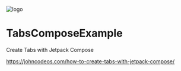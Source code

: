 ![logo](https://i.imgur.com/Dv73hCk.png)
# TabsComposeExample
Create Tabs with Jetpack Compose

https://johncodeos.com/how-to-create-tabs-with-jetpack-compose/
